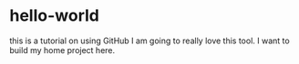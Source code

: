 # hello-world
this is a tutorial on using GitHub
I am going to really love this tool.    I want to build my home project here.
